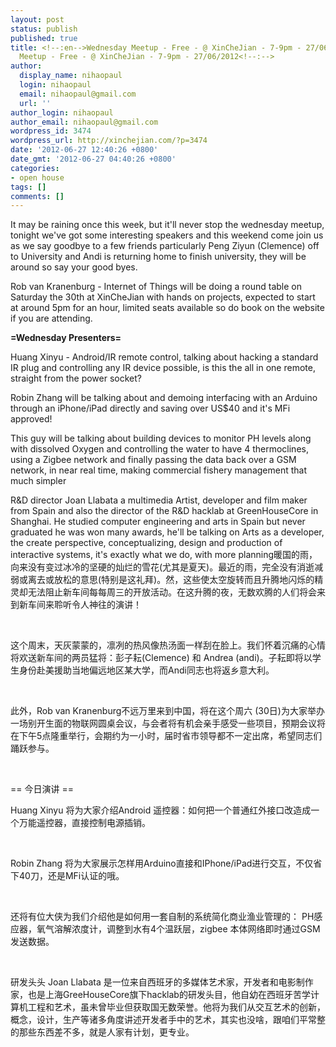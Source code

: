 ```yaml
---
layout: post
status: publish
published: true
title: <!--:en-->Wednesday Meetup - Free - @ XinCheJian - 7-9pm - 27/06/2012<!--:--><!--:zh-->Wednesday
  Meetup - Free - @ XinCheJian - 7-9pm - 27/06/2012<!--:-->
author:
  display_name: nihaopaul
  login: nihaopaul
  email: nihaopaul@gmail.com
  url: ''
author_login: nihaopaul
author_email: nihaopaul@gmail.com
wordpress_id: 3474
wordpress_url: http://xinchejian.com/?p=3474
date: '2012-06-27 12:40:26 +0800'
date_gmt: '2012-06-27 04:40:26 +0800'
categories:
- open house
tags: []
comments: []
---
```

<p><!--:en-->It may be raining once this week, but it'll never stop the wednesday meetup, tonight we've got some interesting speakers and this weekend come join us as we say goodbye to a few friends particularly Peng Ziyun (Clemence) off to University and Andi is returning home to finish university, they will be around so say your good byes.</p>
<p>Rob van Kranenburg - Internet of Things will be doing a round table on Saturday the 30th at XinCheJian with hands on projects, expected to start at around 5pm for an hour, limited seats available so do book on the website if you are attending.</p>
<p><strong>=Wednesday Presenters=</strong></p>
<p>Huang Xinyu - Android/IR remote control, talking about hacking a standard IR plug and controlling any IR device possible, is this the all in one remote, straight from the power socket?</p>
<p>Robin Zhang will be talking about and demoing interfacing with an Arduino through an iPhone/iPad directly and saving over US$40 and it's MFi approved!</p>
<p>This guy will be talking about building devices to monitor PH levels along with dissolved Oxygen and controlling the water to have 4 thermoclines, using a Zigbee network and finally passing the data back over a GSM network, in near real time, making commercial fishery management that much simpler</p>
<p>R&amp;D director Joan Llabata a multimedia Artist, developer and film maker from Spain and also the director of the R&amp;D hacklab at GreenHouseCore in Shanghai. He studied computer engineering and arts in Spain but never graduated he was won many awards, he'll be talking on Arts as a developer, the create perspective, conceptualizing, design and production of interactive systems, it's exactly what we do, with more planning<!--:--><!--:zh-->暖国的雨，向来没有变过冰冷的坚硬的灿烂的雪花(尤其是夏天)。最近的雨，完全没有消逝减弱或离去或放松的意思(特别是这礼拜)。然，这些使太空旋转而且升腾地闪烁的精灵却无法阻止新车间每每周三的开放活动。在这升腾的夜，无数欢腾的人们将会来到新车间来聆听令人神往的演讲！</p>
<p>&nbsp;</p>
<p>这个周末，天灰蒙蒙的，凛冽的热风像热汤面一样刮在脸上。我们怀着沉痛的心情将欢送新车间的两员猛将：彭子耘(Clemence) 和 Andrea (andi)。子耘即将以学生身份赴美援助当地偏远地区某大学，而Andi同志也将返乡意大利。</p>
<p>&nbsp;</p>
<p>此外，Rob van Kranenburg不远万里来到中国，将在这个周六 (30日)为大家举办一场别开生面的物联网圆桌会议，与会者将有机会亲手感受一些项目，预期会议将在下午5点隆重举行，会期约为一小时，届时省市领导都不一定出席，希望同志们踊跃参与。</p>
<p>&nbsp;</p>
<p>== 今日演讲 ==</p>
<p>Huang Xinyu 将为大家介绍Android 遥控器：如何把一个普通红外接口改造成一个万能遥控器，直接控制电源插销。</p>
<p>&nbsp;</p>
<p>Robin Zhang 将为大家展示怎样用Arduino直接和IPhone/iPad进行交互，不仅省下40刀，还是MFi认证的哦。</p>
<p>&nbsp;</p>
<p>还将有位大侠为我们介绍他是如何用一套自制的系统简化商业渔业管理的：&nbsp;PH感应器，氧气溶解浓度计，调整到水有4个温跃层，zigbee 本体网络即时通过GSM发送数据。</p>
<p>&nbsp;</p>
<p>研发头头 Joan Llabata&nbsp;是一位来自西班牙的多媒体艺术家，开发者和电影制作家，也是上海GreeHouseCore旗下hacklab的研发头目，他自幼在西班牙苦学计算机工程和艺术，虽未曾毕业但获取国无数荣誉。他将为我们从交互艺术的创新，概念，设计，生产等诸多角度讲述开发者手中的艺术，其实也没啥，跟咱们平常整的那些东西差不多，就是人家有计划，更专业。<!--:--></p>
